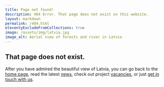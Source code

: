 ```yaml
---
title: Page not found!
description: 404 Error. That page does not exist on this website.
layout: markdown
permalink: /404.html
eleventyExcludeFromCollections: true
image: /assets/img/latvia.jpg
image_alt: Aerial view of forests and river in Latvia
---
```

## That page does not exist.

After you have admired the beautiful view of Latvia, you can go back to the [home page](/), read the latest [news](/news/), check out project [vacancies](/vacancies/), or just [get in touch with us](/contact/).